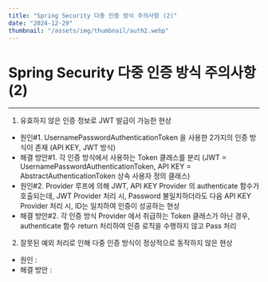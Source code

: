 ```yaml
---
title: "Spring Security 다중 인증 방식 주의사항 (2)"
date: "2024-12-29"
thumbnail: "/assets/img/thumbnail/auth2.webp"
---
```


# Spring Security 다중 인증 방식 주의사항 (2)
---

1. 유효하지 않은 인증 정보로 JWT 발급이 가능한 현상
- 원인#1. UsernamePasswordAuthenticationToken 을 사용한 2가지의 인증 방식이 존재 (API KEY, JWT 방식)
- 해결 방안#1. 각 인증 방식에서 사용하는 Token 클래스를 분리 (JWT = UsernamePasswordAuthenticationToken, API KEY = AbstractAuthenticationToken 상속 사용자 정의 클래스)
- 원인#2. Provider 루프에 의해 JWT, API KEY Provider 의 authenticate 함수가 호출되는데, JWT Provider 처리 시, Password 불일치하더라도 다음 API KEY Provider 처리 시, ID는 일치하여 인증이 성공하는 현상
- 해결 방안#2. 각 인증 방식 Provider 에서 취급하는 Token 클래스가 아닌 경우, authenticate 함수 return 처리하여 인증 로직을 수행하지 않고 Pass 처리
2. 잘못된 예외 처리로 인해 다중 인증 방식이 정상적으로 동작하지 않은 현상
- 원인 : 
- 해결 방안 : 